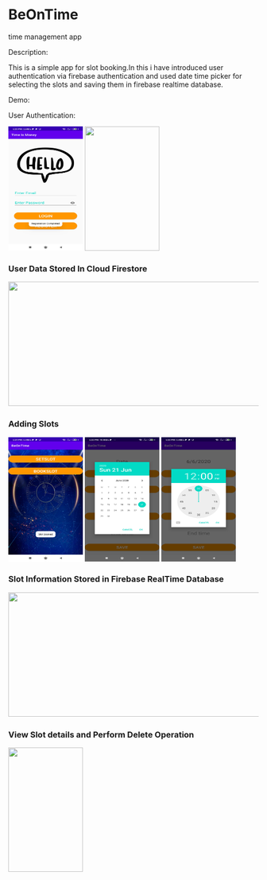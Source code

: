 # BeOnTime
time management app

Description:

This is a simple app for slot booking.In this i have introduced user authentication via firebase authentication and used date time picker
for selecting the slots and saving them in firebase realtime database.

Demo:

User Authentication:

<img src="images/login page.jpg" width="150" height="250">  <img src="images/signup.jpg" width="150" height="250">  
### User Data Stored In Cloud Firestore
<img src="images/user" width="700" height="250">


### Adding Slots
<img src="images/slot booked.jpg" width="150" height="250">  <img src="images/date.jpg" width="150" height="250">
<img src="images/time.jpg" width="150" height="250"> 

### Slot Information Stored in Firebase RealTime Database
<img src="images/time base" width="600" height="250">

### View Slot details and Perform Delete Operation
<img src="images/slot booked(2).jpg" width="150" height="250">  


